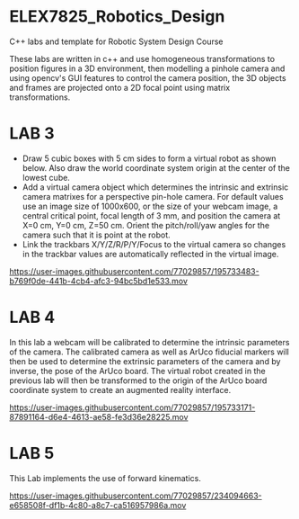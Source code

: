 # ELEX7825_Robotics_Design
C++ labs and template for Robotic System Design Course

These labs are written in c++ and use homogeneous transformations to position figures in a 3D environment, then modelling a pinhole camera and using opencv's GUI features to control the camera position, the 3D objects and frames are projected onto a 2D focal point using matrix transformations.

# LAB 3
- Draw 5 cubic boxes with 5 cm sides to form a virtual robot as shown below. Also draw the world
coordinate system origin at the center of the lowest cube.
- Add a virtual camera object which determines the intrinsic and extrinsic camera matrixes for a
perspective pin-hole camera. For default values use an image size of 1000x600, or the size of your
webcam image, a central critical point, focal length of 3 mm, and position the camera at X=0 cm,
Y=0 cm, Z=50 cm. Orient the pitch/roll/yaw angles for the camera such that it is point at the robot.
- Link the trackbars X/Y/Z/R/P/Y/Focus to the virtual camera so changes in the trackbar values are
automatically reflected in the virtual image.


https://user-images.githubusercontent.com/77029857/195733483-b769f0de-441b-4cb4-afc3-94bc5bd1e533.mov



# LAB 4 
In this lab a webcam will be calibrated to determine the intrinsic parameters of the camera. The
calibrated camera as well as ArUco fiducial markers will then be used to determine the extrinsic
parameters of the camera and by inverse, the pose of the ArUco board. The virtual robot created in the
previous lab will then be transformed to the origin of the ArUco board coordinate system to create an
augmented reality interface.

https://user-images.githubusercontent.com/77029857/195733171-87891164-d6e4-4613-ae58-fe3d36e28225.mov

# LAB 5
This Lab implements the use of forward kinematics.


https://user-images.githubusercontent.com/77029857/234094663-e658508f-df1b-4c80-a8c7-ca516957986a.mov


